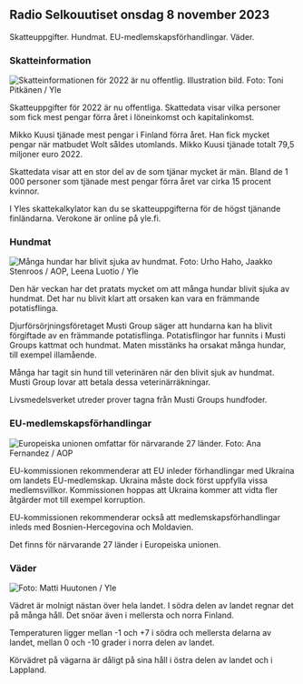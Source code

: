 ## Radio Selkouutiset onsdag 8 november 2023

Skatteuppgifter. Hundmat. EU-medlemskapsförhandlingar. Väder.

### Skatteinformation

![Skatteinformationen för 2022 är nu offentlig. Illustration bild. Foto: Toni Pitkänen / Yle](https://images.cdn.yle.fi/image/upload/c_crop,h_2628,w_4672,x_747,y_536/ar_1.77777777777777777,c_fill,g_705,w_05,w_05,w_2r.d/2r.q_auto:eco/f_auto/fl_lossy/v1692260664/39-115812464ddd8da1ad5a)

Skatteuppgifter för 2022 är nu offentliga. Skattedata visar vilka personer som fick mest pengar förra året i löneinkomst och kapitalinkomst.

Mikko Kuusi tjänade mest pengar i Finland förra året. Han fick mycket pengar när matbudet Wolt såldes utomlands. Mikko Kuusi tjänade totalt 79,5 miljoner euro 2022.

Skattedata visar att en stor del av de som tjänar mycket är män. Bland de 1 000 personer som tjänade mest pengar förra året var cirka 15 procent kvinnor.

I Yles skattekalkylator kan du se skatteuppgifterna för de högst tjänande finländarna. Verokone är online på yle.fi.

### Hundmat

![Många hundar har blivit sjuka av hundmat. Foto: Urho Haho, Jaakko Stenroos / AOP, Leena Luotio / Yle](https://images.cdn.yle.fi/image/upload/c_crop,h_1080,w_1919,x_0,y_0/ar_1.77777777777777777,c_fill,cfillh_675,w_1200/dpr_1.0/q_auto:eco/f_auto/fl_lossy/v1699386970/39-11965956548f484ed3bb)

Den här veckan har det pratats mycket om att många hundar blivit sjuka av hundmat. Det har nu blivit klart att orsaken kan vara en främmande potatisflinga.

Djurförsörjningsföretaget Musti Group säger att hundarna kan ha blivit förgiftade av en främmande potatisflinga. Potatisflingor har funnits i Musti Groups kattmat och hundmat. Maten misstänks ha orsakat många hundar, till exempel illamående.

Många har tagit sin hund till veterinären när den blivit sjuk av hundmat. Musti Group lovar att betala dessa veterinärräkningar.

Livsmedelsverket utreder prover tagna från Musti Groups hundfoder.

### EU-medlemskapsförhandlingar

![Europeiska unionen omfattar för närvarande 27 länder. Foto: Ana Fernandez / AOP](https://images.cdn.yle.fi/image/upload/c_crop,h_2394,w_4256,x_0,y_419/ar_1.7777777777777777,c_fill,g_faces,h_670,.0_1q_auto:eco/f_auto/fl_lossy/v1632407032/39-857648614c8a7c923f2)

EU-kommissionen rekommenderar att EU inleder förhandlingar med Ukraina om landets EU-medlemskap. Ukraina måste dock först uppfylla vissa medlemsvillkor. Kommissionen hoppas att Ukraina kommer att vidta fler åtgärder mot till exempel korruption.

EU-kommissionen rekommenderar också att medlemskapsförhandlingar inleds med Bosnien-Hercegovina och Moldavien.

Det finns för närvarande 27 länder i Europeiska unionen.

### Väder

![ Foto: Matti Huutonen / Yle](https://images.cdn.yle.fi/image/upload/c_crop,h_1080,w_1919,x_0,y_0/ar_1.77777777777777777,c_fill,g_faces,h_pr_670,h_pr.0/q_auto:eco/f_auto/fl_lossy/v1699449326/39-1197700654b89b86284a)

Vädret är molnigt nästan över hela landet. I södra delen av landet regnar det på många håll. Det snöar även i mellersta och norra Finland.

Temperaturen ligger mellan -1 och +7 i södra och mellersta delarna av landet, mellan 0 och -10 grader i norra delen av landet.

Körvädret på vägarna är dåligt på sina håll i östra delen av landet och i Lappland.